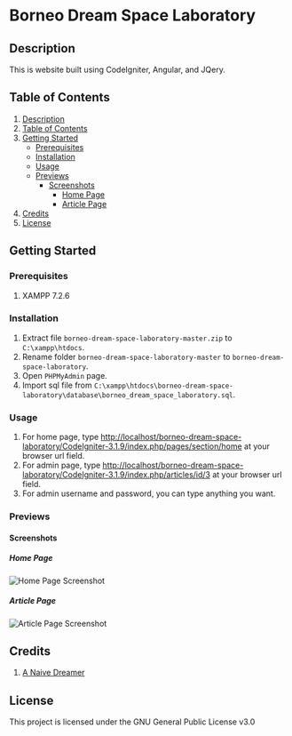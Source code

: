 # Borneo Dream Space Laboratory

## Description

This is website built using CodeIgniter, Angular, and JQery.

## Table of Contents

1. [Description](#description)
2. [Table of Contents](#table-of-contents)
3. [Getting Started](#getting-started)
   - [Prerequisites](#prerequisites)
   - [Installation](#installation)
   - [Usage](#usage)
   - [Previews](#previews)
     - [Screenshots](#screenshots)
       - [Home Page](#home-page)
       - [Article Page](#article-page)
4. [Credits](#credits)
5. [License](#license)

## Getting Started

### Prerequisites

1. XAMPP 7.2.6

### Installation

1. Extract file ```borneo-dream-space-laboratory-master.zip``` to ```C:\xampp\htdocs```.
2. Rename folder ```borneo-dream-space-laboratory-master``` to ```borneo-dream-space-laboratory```.
3. Open ```PHPMyAdmin``` page.
4. Import sql file from ```C:\xampp\htdocs\borneo-dream-space-laboratory\database\borneo_dream_space_laboratory.sql```.

### Usage

1. For home page, type [http://localhost/borneo-dream-space-laboratory/CodeIgniter-3.1.9/index.php/pages/section/home](http://localhost/borneo-dream-space-laboratory/CodeIgniter-3.1.9/index.php/pages/section/home) at your browser url field.
2. For admin page, type [http://localhost/borneo-dream-space-laboratory/CodeIgniter-3.1.9/index.php/articles/id/3](http://localhost/borneo-dream-space-laboratory/CodeIgniter-3.1.9/index.php/articles/id/3) at your browser url field.
3. For admin username and password, you can type anything you want.

### Previews

#### Screenshots

##### Home Page

![Home Page Screenshot](https://justanaivedreamer.files.wordpress.com/2019/03/home.jpg)

##### Article Page

![Article Page Screenshot](https://justanaivedreamer.files.wordpress.com/2019/03/article.jpg)

## Credits

1. [A Naive Dreamer](https://github.com/a-naive-dreamer)

## License

This project is licensed under the GNU General Public License v3.0
